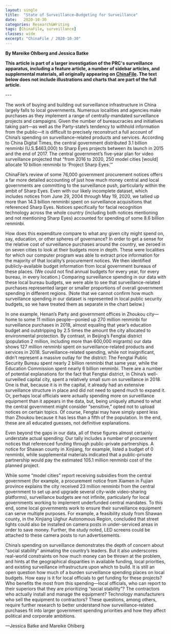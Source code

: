 ```yaml
---
layout: single
title:  "State of Surveillance—Budgeting for Surveillance"
date:   2020-10-30
categories: Research&Writing
tags: [ChinaFile, surveillance]
classes: wide
excerpt: "ChinaFile / 2020-10-30"
---
```

**By Mareike Ohlberg and Jessica Batke**


**This article is part of a larger investigation of the PRC's surveillance apparatus, including a feature article, a number of sidebar articles, and supplemental materials, all originally appearing on [ChinaFile](https://www.chinafile.com/state-surveillance-china). The text below does not include illustrations and charts that are part of the full article.**



--- <br>

The work of buying and building out surveillance infrastructure in China largely falls to local governments. Numerous localities and agencies make purchases as they implement a range of centrally-mandated surveillance projects and campaigns. Given the number of bureaucracies and initiatives taking part—as well as the Party-state’s tendency to withhold information from the public—it is difficult to precisely reconstruct a full account of China’s spending on surveillance-related products and services. According to China Digital Times, the central government distributed 3.1 billion renminbi (U.S.$463,000) to Sharp Eyes projects between its launch in 2015 and the end of 2017. The central government’s five-year plan for video surveillance projected that “from 2016 to 2020, 250 model cities [would] allocate 10 billion renminbi to ‘Project Sharp Eyes.’”

ChinaFile’s review of some 76,000 government procurement notices offers a far more detailed accounting of just how much money central and local governments are committing to the surveillance push, particularly within the ambit of Sharp Eyes. Even with our likely incomplete dataset, which includes notices from June 29, 2004 through May 19, 2020, we tallied up more than 14.3 billion renminbi spent on surveillance acquisitions that referenced Sharp Eyes. Notices specifically for facial recognition technology across the whole country (including both notices mentioning and not mentioning Sharp Eyes) accounted for spending of some 8.6 billion renminbi.

How does this expenditure compare to what any given city might spend on, say, education, or other spheres of governance? In order to get a sense for the relative cost of surveillance purchases around the country, we zeroed in on seven cities to look at their budgets more in depth. These were localities for which our computer program was able to extract price information for the majority of that locality’s procurement notices. We then identified publicly-available budget information from local government bureaus of these places. (We could not find annual budgets for every year, for every bureau, in every location.) Comparing surveillance spending in our data with these local bureau budgets, we were able to see that surveillance-related purchases represented larger or smaller proportions of overall government spending in different regions. (Note that we cannot confirm how much surveillance spending in our dataset is represented in local public security budgets, so we have treated them as separate in the chart below.)

In one example, Henan’s Party and government offices in Zhoukou city—home to some 11 million people—ponied up 270 million renminbi for surveillance purchases in 2018, almost equaling that year’s education budget and outstripping by 2.5 times the amount the city allocated to environmental protection. By contrast, in Beijing’s Fengtai district (population 2 million, including more than 600,000 migrants) our data shows 127 million renminbi spent on surveillance-related products and services in 2018. Surveillance-related spending, while not insignificant, didn’t represent a massive outlay for the district: The Fengtai Public Security Bureau spent nearly 2 billion renminbi that same year, while the Education Commission spent nearly 6 billion renminbi. There are a number of potential explanations for the fact that Fengtai district, in China’s well-surveilled capital city, spent a relatively small sum on surveillance in 2018. One is that, because it is in the capital, it already had an extensive surveillance structure in place and did not need to spend much to expand it. Or, perhaps local officials were actually spending more on surveillance equipment than it appears in the data, but, being uniquely attuned to what the central government might consider “sensitive,” opted not to upload notices on certain topics. Of course, Fengtai may have simply spent less than Zhoukou because it has less than a fifth of the population. In the end, these are all educated guesses, not definitive explanations.

Even beyond the gaps in our data, all of these figures almost certainly understate actual spending: Our tally includes a number of procurement notices that referenced funding through public-private partnerships. A notice for Shawan county in Xinjiang, for example, listed a budget of 0 renminbi, while supplemental materials indicated that a public-private partnership would pay the estimated 105.1 million renminbi cost of the planned project.

While some “model cities” report receiving subsidies from the central government (for example, a procurement notice from Xiamen in Fujian province explains the city received 23 million renminbi from the central government to set up and upgrade several city-wide video-sharing platforms), surveillance budgets are not infinite, particularly for local governments working to implement underfunded central mandates. To this end, some local governments work to ensure their surveillance equipment can serve multiple purposes. For example, a feasibility study from Shawan county, in the Xinjiang Uighur Autonomous Region, concluded that street lights could also be installed on camera posts in under-serviced areas in order to save money. Further, the study noted, LED screens could be attached to these camera posts to run advertisements.

China’s spending on surveillance demonstrates the depth of concern about “social stability” animating the country’s leaders. But it also underscores real-world constraints on how much money can be thrown at the problem, and hints at the geographical disparities in available funding, local priorities, and existing surveillance infrastructure upon which to build. It is still an open question how much of a burden surveillance spending places on local budgets. How easy is it for local officials to get funding for these projects? Who benefits the most from this spending—local officials, who can report to their superiors that they are prioritizing “social stability”? The contractors who actually install and manage the equipment? Technology manufacturers who sell the equipment to contractors? These questions, among others, require further research to better understand how surveillance-related purchases fit into larger government spending priorities and how they affect political and corporate ambitions.

—Jessica Batke and Mareike Ohlberg

